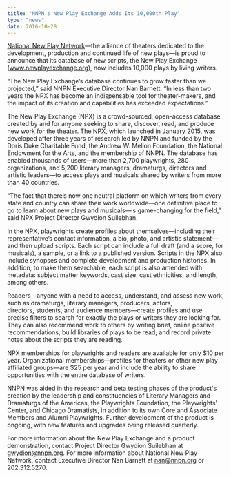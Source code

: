 ```yaml
---
title: "NNPN's New Play Exchange Adds Its 10,000th Play"
type: "news"
date: 2016-10-28
---
```


<p><span class="lead-in"><a href="http://www.nnpn.org" rel="nofollow">National New Play Network</a>—the alliance of theaters dedicated to the development, production and continued life of new plays—is proud to announce that its database of new scripts, the New Play Exchange (<a href="http://www.newplayexchange.org/" target="_blank" rel="nofollow">www.newplayexchange.org</a>), now includes 10,000 plays by living writers.</span></p>
<p>“The New Play Exchange’s database continues to grow faster than we projected,” said NNPN Executive Director Nan Barnett. “In less than two years the NPX has become an indispensable tool for theater-makers, and the impact of its creation and capabilities has exceeded expectations.”</p>
<p>The New Play Exchange (NPX) is a crowd-sourced, open-access database created by and for anyone seeking to share, discover, read, and produce new work for the theater. The NPX, which launched in January 2015, was developed after three years of research led by NNPN and funded by the Doris Duke Charitable Fund, the Andrew W. Mellon Foundation, the National Endowment for the Arts, and the membership of NNPN. The database has enabled thousands of users—more than 2,700 playwrights, 280 organizations, and 5,200 literary managers, dramaturgs, directors and artistic leaders—to access plays and musicals shared by writers from more than 40 countries.</p>
<p>“The fact that there’s now one neutral platform on which writers from every state and country can share their work worldwide—one definitive place to go to learn about new plays and musicals—is game-changing for the field,” said NPX Project Director Gwydion Suilebhan.</p>
<p>In the NPX, playwrights create profiles about themselves—including their representative’s contact information, a bio, photo, and artistic statement—and then upload scripts. Each script can include a full draft (and a score, for musicals), a sample, or a link to a published version. Scripts in the NPX also include synopses and complete development and production histories. In addition, to make them searchable, each script is also amended with metadata: subject matter keywords, cast size, cast ethnicities, and length, among others.</p>
<p>Readers—anyone with a need to access, understand, and assess new work, such as dramaturgs, literary managers, producers, actors, directors, students, and audience members—create profiles and use precise filters to search for exactly the plays or writers they are looking for. They can also recommend work to others by writing brief, online positive recommendations; build libraries of plays to be read; and record private notes about the scripts they are reading.</p>
<p>NPX memberships for playwrights and readers are available for only $10 per year. Organizational memberships—profiles for theaters or other new play affiliated groups—are $25 per year and include the ability to share opportunities with the entire database of writers.</p>
<p>NNPN was aided in the research and beta testing phases of the product's creation by the leadership and constituencies of Literary Managers and Dramaturgs of the Americas, the Playwrights Foundation, the Playwrights' Center, and Chicago Dramatists, in addition to its own Core and Associate Members and Alumni Playwrights. Further development of the product is ongoing, with new features and upgrades being released quarterly.</p>
<p>For more information about the New Play Exchange and a product demonstration, contact Project Director Gwydion Suilebhan at <a href="mailto:gwydion@nnpn.org" target="_blank" rel="nofollow">gwydion@nnpn.org</a>. For more information about National New Play Network, contact Executive Director Nan Barnett at <a href="///C:/Users/gwydi/Documents/NNPN/New%20Play%20Exchange/Press/nan@nnpn.org" rel="nofollow">nan@nnpn.org</a> or 202.312.5270.</p>
